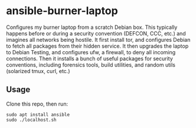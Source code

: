 # ansible-burner-laptop
Configures my burner laptop from a scratch Debian box. This typically happens before or during a security convention (DEFCON, CCC, etc.) and imagines all networks being hostile. It first install tor, and configures Debian to fetch all packages from their hidden service. It then upgrades the laptop to Debian Testing, and configures ufw, a firewall, to deny all incoming connections. Then it installs a bunch of useful packages for security conventions, including forensics tools, build utilities, and random utils (solarized tmux, curl, etc.)

## Usage
Clone this repo, then run:
```
sudo apt install ansible
sudo ./localhost.sh
```
